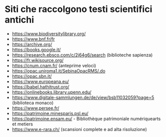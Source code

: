 # Siti che raccolgono testi scientifici antichi

- https://www.biodiversitylibrary.org/
- https://www.bnf.fr/fr
- https://archive.org/
- https://books.google.it/
- https://research.ebsco.com/c/2j64g6/search  (biblioteche sapienza)
- https://fr.wikisource.org/
- https://cnum.cnam.fr/  (anteprime veloci)
- https://opac.uniroma1.it/SebinaOpacRMS/.do
- https://opac.sbn.it/
- https://www.europeana.eu/
- https://babel.hathitrust.org/
- https://onlinebooks.library.upenn.edu/
- https://www.digitale-sammlungen.de/de/view/bsb11032059?page=5  (biblioteca monaco)
- https://www.persee.fr/
- https://patrimoine.minesparis.psl.eu/
- https://patrimoine.ensam.eu/ - Bibliothèque patrimoniale numériquearts et metiers
- https://www.e-rara.ch/ (scansioni complete e ad alta risoluzione)

